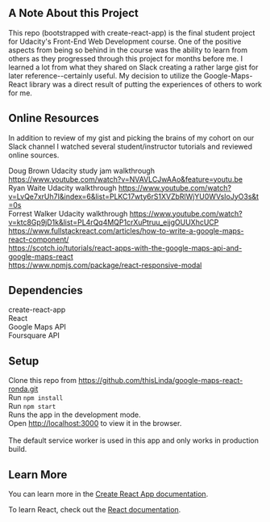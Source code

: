 ## A Note About this Project
This repo (bootstrapped with create-react-app) is the final student project for Udacity's Front-End Web Development course. One of the positive aspects from being so behind in the course was the ability to learn from others as they progressed through this project for months before me. I learned a lot from what they shared on Slack creating a rather large gist for later reference--certainly useful. My decision to utilize the Google-Maps-React library was a direct result of putting the experiences of others to work for me.

## Online Resources
In addition to review of my gist and picking the brains of my cohort on our Slack channel I watched several student/instructor tutorials and reviewed online sources.

Doug Brown Udacity study jam walkthrough https://www.youtube.com/watch?v=NVAVLCJwAAo&feature=youtu.be<br>
Ryan Waite Udacity walkthrough https://www.youtube.com/watch?v=LvQe7xrUh7I&index=6&list=PLKC17wty6rS1XVZbRlWjYU0WVsIoJyO3s&t=0s<br>
Forrest Walker Udacity walkthrough https://www.youtube.com/watch?v=ktc8Gp9jD1k&list=PL4rQq4MQP1crXuPtruu_eijgOUUXhcUCP<br>
https://www.fullstackreact.com/articles/how-to-write-a-google-maps-react-component/<br>
https://scotch.io/tutorials/react-apps-with-the-google-maps-api-and-google-maps-react<br>
https://www.npmjs.com/package/react-responsive-modal

## Dependencies
create-react-app<br>
React<br>
Google Maps API<br>
Foursquare API<br>

## Setup
Clone this repo from https://github.com/thisLinda/google-maps-react-ronda.git<br>
Run `npm install`<br>
Run `npm start`<br>
Runs the app in the development mode.<br>
Open [http://localhost:3000](http://localhost:3000) to view it in the browser.<br>
<br>
The default service worker is used in this app and only works in production build.

## Learn More
You can learn more in the [Create React App documentation](https://facebook.github.io/create-react-app/docs/getting-started).

To learn React, check out the [React documentation](https://reactjs.org/).
